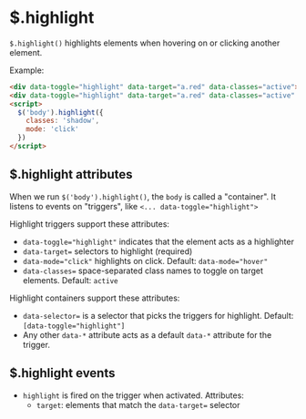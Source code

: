 # $.highlight

`$.highlight()` highlights elements when hovering on or clicking another element.

Example:

```html
<div data-toggle="highlight" data-target="a.red" data-classes="active">Link</a>
<div data-toggle="highlight" data-target="a.red" data-classes="active" data-mode="click">Link</a>
<script>
  $('body').highlight({
    classes: 'shadow',
    mode: 'click'
  })
</script>
```


## $.highlight attributes

When we run `$('body').highlight()`, the `body` is called a "container". It
listens to events on "triggers", like `<... data-toggle="highlight">`

Highlight triggers support these attributes:

- `data-toggle="highlight"` indicates that the element acts as a highlighter
- `data-target=` selectors to highlight (required)
- `data-mode="click"` highlights on click. Default: `data-mode="hover"`
- `data-classes=` space-separated class names to toggle on target elements. Default: `active`

Highlight containers support these attributes:

- `data-selector=` is a selector that picks the triggers for highlight. Default: `[data-toggle="highlight"]`
- Any other `data-*` attribute acts as a default `data-*` attribute for the trigger.


## $.highlight events

- `highlight` is fired on the trigger when activated. Attributes:
    - `target`: elements that match the `data-target=` selector
